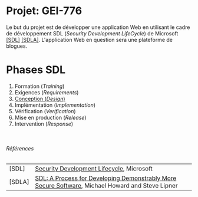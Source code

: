 # Projet: GEI-776

Le but du projet est de développer une application Web en utilisant le cadre de développement SDL (_Security Development LifeCycle_) de Microsoft [[SDL]](#sdl) [[SDLA]](#sdla).
L'application Web en question sera une plateforme de blogues.

# Phases SDL

1. Formation (_Training_)
2. Exigences (_Requirements_)
3. [Conception (_Design_)](3_design.md)
4. Implémentation (_Implementation_)
5. Vérification (_Verification_)
6. Mise en production (_Release_)
7. Intervention (_Response_)

<br/>

###### Références
|||
|---| ---|
|[SDL] | <a name="sdl"></a>[Security Development Lifecycle](https://www.microsoft.com/en-us/SDL), Microsoft|
|[SDLA] | <a name="sdla"></a>[SDL: A Process for Developing Demonstrably More Secure Software](https://www.amazon.ca/Security-Development-Lifecycle-Developing-Demonstrably/dp/0735622140), Michael Howard and Steve Lipner|
